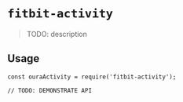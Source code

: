 # `fitbit-activity`

> TODO: description

## Usage

```
const ouraActivity = require('fitbit-activity');

// TODO: DEMONSTRATE API
```
